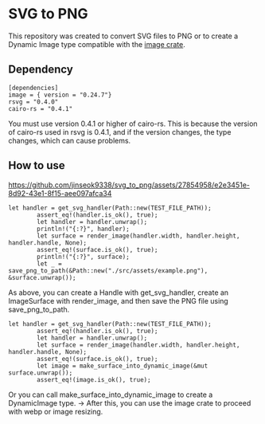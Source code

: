 # SVG to PNG
This repository was created to convert SVG files to PNG or to create a Dynamic Image type compatible with the [image crate](https://docs.rs/image/latest/image).

## Dependency
```
[dependencies]
image = { version = "0.24.7"}
rsvg = "0.4.0"
cairo-rs = "0.4.1"
```

You must use version 0.4.1 or higher of cairo-rs. This is because the version of cairo-rs used in rsvg is 0.4.1, and if the version changes, the type changes, which can cause problems.

## How to use

https://github.com/jinseok9338/svg_to_png/assets/27854958/e2e3451e-8d92-43e1-8f15-aee097afca34


```
let handler = get_svg_handler(Path::new(TEST_FILE_PATH));
        assert_eq!(handler.is_ok(), true);
        let handler = handler.unwrap();
        println!("{:?}", handler);
        let surface = render_image(handler.width, handler.height, handler.handle, None);
        assert_eq!(surface.is_ok(), true);
        println!("{:?}", surface);
        let _ = save_png_to_path(&Path::new("./src/assets/example.png"), &surface.unwrap());
```
As above, you can create a Handle with get_svg_handler, create an ImageSurface with render_image, and then save the PNG file using save_png_to_path.

```
let handler = get_svg_handler(Path::new(TEST_FILE_PATH));
        assert_eq!(handler.is_ok(), true);
        let handler = handler.unwrap();
        let surface = render_image(handler.width, handler.height, handler.handle, None);
        assert_eq!(surface.is_ok(), true);
        let image = make_surface_into_dynamic_image(&mut surface.unwrap());
        assert_eq!(image.is_ok(), true);
```
Or you can call make_surface_into_dynamic_image to create a DynamicImage type. → After this, you can use the image crate to proceed with webp or image resizing.
